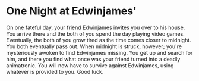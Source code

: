 # One Night at Edwinjames' #
On one fateful day, your friend Edwinjames invites you over to his house.
You arrive there and the both of you spend the day playing video games.
Eventually, the both of you grow tired as the time comes closer to midnight.
You both eventually pass out.
When midnight is struck, however; you're mysteriously awoken to find Edwinjames missing.
You get up and search for him, and there you find what once was your friend turned into a deadly animatronic.
You will now have to survive against Edwinjames, using whatever is provided to you. Good luck.
